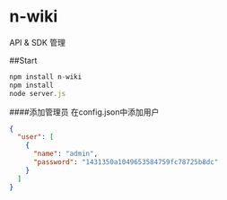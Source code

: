 # n-wiki
API & SDK 管理

##Start
```javascript
npm install n-wiki
npm install
node server.js
```
####添加管理员
在config.json中添加用户
```json
{
  "user": [
    {
      "name": "admin",
      "password": "1431350a1049653584759fc78725b8dc"
    }
  ]
}
```

